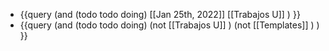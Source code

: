 - {{query (and (todo todo doing) [[Jan 25th, 2022]] [[Trabajos U]] ) }}
- {{query (and (todo todo doing)  (not [[Trabajos U]] ) (not [[Templates]] ) ) }}